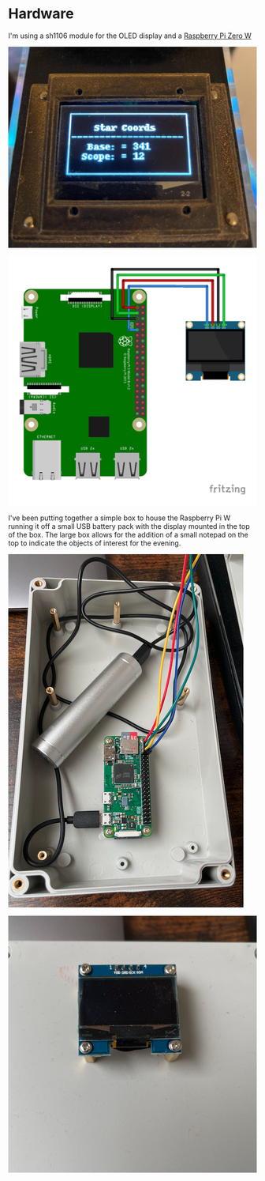 # Hardware

I'm using a sh1106 module for the OLED display and a [Raspberry Pi Zero W](https://www.raspberrypi.com/products/raspberry-pi-zero-w/) 

![Example Running](IMG_0931.jpg "Live")

![Wiring](Raspberry_Pi_OLED_Display_128_64.jpg "RPi Wiring")

I've been putting together a simple box to house the Raspberry Pi W running it off a small USB battery pack with the display mounted in the top of the box. The large box allows for the addition of a small notepad on the top to indicate the objects of interest for the evening.

![Housing](box.png "Housing")

![Housing](top_box.png "Housing")
